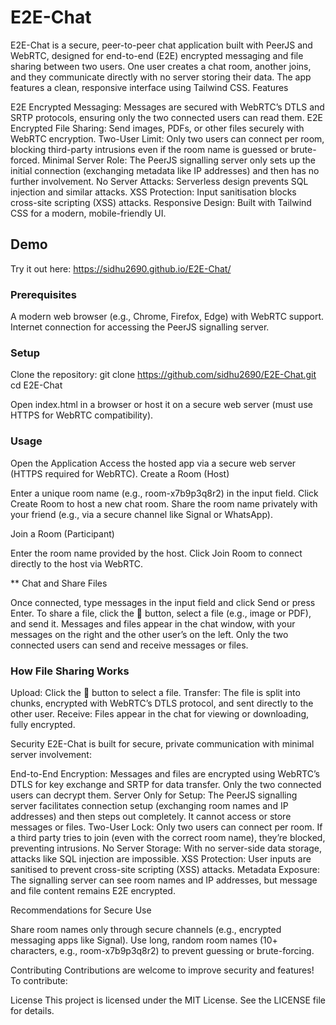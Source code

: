 # E2E-Chat
E2E-Chat is a secure, peer-to-peer chat application built with PeerJS and WebRTC, designed for end-to-end (E2E) encrypted messaging and file sharing between two users. One user creates a chat room, another joins, and they communicate directly with no server storing their data. The app features a clean, responsive interface using Tailwind CSS.
Features

E2E Encrypted Messaging: Messages are secured with WebRTC’s DTLS and SRTP protocols, ensuring only the two connected users can read them.
E2E Encrypted File Sharing: Send images, PDFs, or other files securely with WebRTC encryption.
Two-User Limit: Only two users can connect per room, blocking third-party intrusions even if the room name is guessed or brute-forced.
Minimal Server Role: The PeerJS signalling server only sets up the initial connection (exchanging metadata like IP addresses) and then has no further involvement.
No Server Attacks: Serverless design prevents SQL injection and similar attacks.
XSS Protection: Input sanitisation blocks cross-site scripting (XSS) attacks.
Responsive Design: Built with Tailwind CSS for a modern, mobile-friendly UI.

## Demo
Try it out here: https://sidhu2690.github.io/E2E-Chat/
### Prerequisites

A modern web browser (e.g., Chrome, Firefox, Edge) with WebRTC support.
Internet connection for accessing the PeerJS signalling server.

### Setup

Clone the repository: git clone https://github.com/sidhu2690/E2E-Chat.git
cd E2E-Chat


Open index.html in a browser or host it on a secure web server (must use HTTPS for WebRTC compatibility).

### Usage
Open the Application
Access the hosted app via a secure web server (HTTPS required for WebRTC).
Create a Room (Host)

Enter a unique room name (e.g., room-x7b9p3q8r2) in the input field.
Click Create Room to host a new chat room.
Share the room name privately with your friend (e.g., via a secure channel like Signal or WhatsApp).

Join a Room (Participant)

Enter the room name provided by the host.
Click Join Room to connect directly to the host via WebRTC.

** Chat and Share Files

Once connected, type messages in the input field and click Send or press Enter.
To share a file, click the 📎 button, select a file (e.g., image or PDF), and send it.
Messages and files appear in the chat window, with your messages on the right and the other user’s on the left.
Only the two connected users can send and receive messages or files.

### How File Sharing Works

Upload: Click the 📎 button to select a file.
Transfer: The file is split into chunks, encrypted with WebRTC’s DTLS protocol, and sent directly to the other user.
Receive: Files appear in the chat for viewing or downloading, fully encrypted.

Security
E2E-Chat is built for secure, private communication with minimal server involvement:

End-to-End Encryption: Messages and files are encrypted using WebRTC’s DTLS for key exchange and SRTP for data transfer. Only the two connected users can decrypt them.
Server Only for Setup: The PeerJS signalling server facilitates connection setup (exchanging room names and IP addresses) and then steps out completely. It cannot access or store messages or files.
Two-User Lock: Only two users can connect per room. If a third party tries to join (even with the correct room name), they’re blocked, preventing intrusions.
No Server Storage: With no server-side data storage, attacks like SQL injection are impossible.
XSS Protection: User inputs are sanitised to prevent cross-site scripting (XSS) attacks.
Metadata Exposure: The signalling server can see room names and IP addresses, but message and file content remains E2E encrypted.

Recommendations for Secure Use

Share room names only through secure channels (e.g., encrypted messaging apps like Signal).
Use long, random room names (10+ characters, e.g., room-x7b9p3q8r2) to prevent guessing or brute-forcing.


Contributing
Contributions are welcome to improve security and features! To contribute:

License
This project is licensed under the MIT License. 
See the LICENSE file for details.
